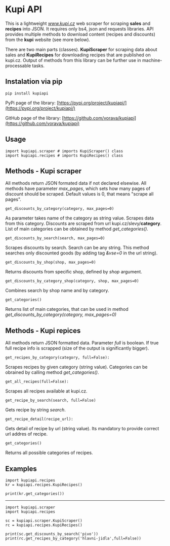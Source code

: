 # Kupi API

This is a lightweight *www.kupi.cz* web scraper for scraping **sales** and **recipes** into JSON. It requires only bs4, json and requests libraries. API provides multiple methods to download content (recipes and discounts) from the **kupi** website (see more below).

There are two main parts (classes). **KupiScraper** for scraping data about sales and **KupiRecipes** for downloading recipes that are published on kupi.cz. Output of methods from this library can be further use in machine-processable tasks.

## Instalation via pip
    pip install kupiapi

PyPi page of the library: [https://pypi.org/project/kupiapi/](https://pypi.org/project/kupiapi/)

GitHub page of the library: [https://github.com/vorava/kupiapi](https://github.com/vorava/kupiapi)

## Usage
    import kupiapi.scraper # imports KupiScraper() class
    import kupiapi.recipes # imports KupiRecipes() class
    

## Methods - Kupi scraper
All methods return JSON formated data if not declared elsewise. All methods have parameter *max_pages*, which sets how many pages of discount should be scraped. Default values is 0, that means "scrape all pages".

    get_discounts_by_category(category, max_pages=0)

As parameter takes name of the category as string value. Scrapes data from this category. Discounts are scraped from url kupi.cz/slevy/**category**. List of main categories can be obtained by method *get_categories()*.

    get_discounts_by_search(search, max_pages=0)

Scrapes discounts by search. Search can be any string. This method searches only discounted goods (by adding tag *&vse=0* in the url string).

    get_discounts_by_shop(shop, max_pages=0)

Returns discounts from specific shop, defined by *shop* argument.

    get_discounts_by_category_shop(category, shop, max_pages=0)

Combines search by shop name and by category.

    get_categories()

Returns list of main categories, that can be used in method *get_discounts_by_category(category, max_pages=0)*



## Methods - Kupi repices
All methods return JSON formatted data. Parameter *full* is boolean. If true full recipe info is scrapped (size of the output is significantly bigger).

    get_recipes_by_category(category, full=False):

Scrapes recipes by given category (string value). Categories can be obrained by calling method *get_categories()*.

    get_all_recipes(full=False):

Scrapes all recipes available at kupi.cz.

    get_recipe_by_search(search, full=False)

Gets recipe by string *search*.

    get_recipe_detail(recipe_url):

Gets detail of recipe by url (string value). Its mandatory to provide correct url addres of recipe.

    get_categories()

Returns all possible categories of recipes.



## Examples
    import kupiapi.recipes
    kr = kupiapi.recipes.KupiRecipes()
    
    print(kr.get_categories())
----

    import kupiapi.scraper
    import kupiapi.recipes

    sc = kupiapi.scraper.KupiScraper()
    rc = kupiapi.recipes.KupiRecipes()

    print(sc.get_discounts_by_search('pivo'))
    print(rc.get_recipes_by_category('hlavni-jidla',full=False))
    